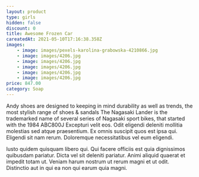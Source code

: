 ```yaml
---
layout: product
type: girls
hidden: false
discount: 0
title: Awesome Frozen Car
careatedAt: 2021-05-10T17:16:38.358Z
images:
    - image: images/pexels-karolina-grabowska-4210866.jpg
    - image: images/4206.jpg
    - image: images/4206.jpg
    - image: images/4206.jpg
    - image: images/4206.jpg
    - image: images/4206.jpg
price: 847.00
category: Soap
---
```

Andy shoes are designed to keeping in mind durability as well as trends, the most stylish range of shoes & sandals
The Nagasaki Lander is the trademarked name of several series of Nagasaki sport bikes, that started with the 1984 ABC800J
Excepturi velit eos. Odit eligendi deleniti mollitia molestias sed atque praesentium. Ex omnis suscipit quos est ipsa qui. Eligendi sit nam rerum. Doloremque necessitatibus vel eum eligendi.
 Iusto quidem quisquam libero qui. Qui facere officiis est quia dignissimos quibusdam pariatur. Dicta vel sit deleniti pariatur. Animi aliquid quaerat et impedit totam ut. Veniam harum nostrum ut rerum magni et ut odit. Distinctio aut in qui ea non qui earum quia magni.
    